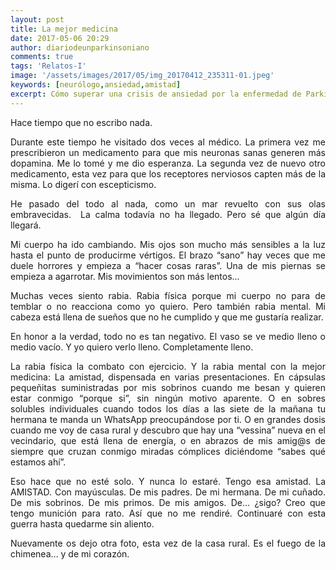 ```yaml
---
layout: post
title: La mejor medicina
date: 2017-05-06 20:29
author: diariodeunparkinsoniano
comments: true
tags: 'Relatos-I'
image: '/assets/images/2017/05/img_20170412_235311-01.jpeg'
keywords: [neurólogo,ansiedad,amistad]
excerpt: Cómo superar una crisis de ansiedad por la enfermedad de Parkinson con la amistad
---
```

<p style="text-align:justify;">Hace tiempo que no escribo nada.</p>
<p style="text-align:justify;">Durante este tiempo he visitado dos veces al médico. La primera vez me prescribieron un medicamento para que mis neuronas sanas generen más dopamina. Me lo tomé y me dio esperanza. La segunda vez de nuevo otro medicamento, esta vez para que los receptores nerviosos capten más de la misma. Lo digerí con escepticismo.</p>
<p style="text-align:justify;">He pasado del todo al nada, como un mar revuelto con sus olas embravecidas.  La calma todavía no ha llegado. Pero sé que algún día llegará.</p>
<p style="text-align:justify;">Mi cuerpo ha ido cambiando. Mis ojos son mucho más sensibles a la luz hasta el punto de producirme vértigos. El brazo “sano” hay veces que me duele horrores y empieza a “hacer cosas raras”. Una de mis piernas se empieza a agarrotar. Mis movimientos son más lentos…</p>
<p style="text-align:justify;">Muchas veces siento rabia. Rabia física porque mi cuerpo no para de temblar o no reacciona como yo quiero. Pero también rabia mental. Mi cabeza está llena de sueños que no he cumplido y que me gustaría realizar.</p>
<p style="text-align:justify;">En honor a la verdad, todo no es tan negativo. El vaso se ve medio lleno o medio vacío. Y yo quiero verlo lleno. Completamente lleno.</p>
<p style="text-align:justify;">La rabia física la combato con ejercicio. Y la rabia mental con la mejor medicina: La amistad, dispensada en varias presentaciones. En cápsulas pequeñitas suministradas por mis sobrinos cuando me besan y quieren estar conmigo “porque si”, sin ningún motivo aparente. O en sobres solubles individuales cuando todos los días a las siete de la mañana tu hermana te manda un WhatsApp preocupándose por ti. O en grandes dosis cuando me voy de casa rural y descubro que hay una “vessina” nueva en el vecindario, que está llena de energía, o en abrazos de mis amig@s de siempre que cruzan conmigo miradas cómplices diciéndome “sabes qué estamos ahí”.</p>
<p style="text-align:justify;">Eso hace que no esté solo. Y nunca lo estaré. Tengo esa amistad. La AMISTAD. Con mayúsculas. De mis padres. De mi hermana. De mi cuñado. De mis sobrinos. De mis primos. De mis amigos. De… ¿sigo? Creo que tengo munición para rato. Así que no me rendiré. Continuaré con esta guerra hasta quedarme sin aliento.</p>
<p style="text-align:justify;">Nuevamente os dejo otra foto, esta vez de la casa rural. Es el fuego de la chimenea… y de mi corazón.</p>

